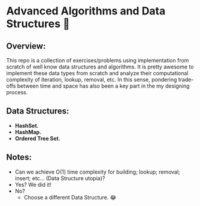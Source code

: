 # Advanced Algorithms and Data Structures :evergreen_tree:

## Overview:
This repo is a collection of exercises/problems using implementation from scratch of well know data structures and algorithms. It is pretty awesome to implement these data types from scratch and analyze their computational complexity of iteration, lookup, removal, etc. In this sense, pondering trade-offs between time and space has also been a key part in the my designing process.

## Data Structures:
* **HashSet.**
* **HashMap.**
* **Ordered Tree Set.**

## Notes:
* Can we achieve O(1) time complexity for building; lookup; removal; insert; etc... (Data Structure utopia)?
* Yes? We did it!
* No?
  * Choose a different Data Structure. :joy:


